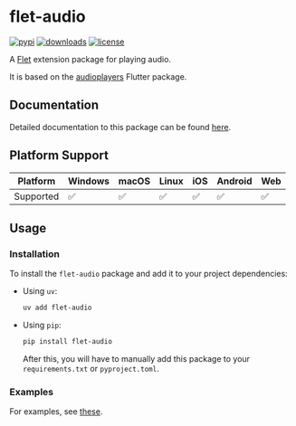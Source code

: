 # flet-audio

[![pypi](https://img.shields.io/pypi/v/flet-audio.svg)](https://pypi.python.org/pypi/flet-audio)
[![downloads](https://static.pepy.tech/badge/flet-audio/month)](https://pepy.tech/project/flet-audio)
[![license](https://github.com/flet-dev/flet/blob/main/sdk/python/packages/flet-audio.svg)](https://github.com/flet-dev/flet/blob/main/sdk/python/packages/flet-audio/LICENSE)

A [Flet](https://flet.dev) extension package for playing audio.

It is based on the [audioplayers](https://pub.dev/packages/audioplayers) Flutter package.

## Documentation

Detailed documentation to this package can be found [here](https://docs.flet.dev/audio/).

## Platform Support

| Platform | Windows | macOS | Linux | iOS | Android | Web |
|----------|---------|-------|-------|-----|---------|-----|
| Supported|    ✅    |   ✅   |   ✅   |  ✅  |    ✅    |  ✅  |

## Usage

### Installation

To install the `flet-audio` package and add it to your project dependencies:

- Using `uv`:
    ```bash
    uv add flet-audio
    ```

- Using `pip`:
    ```bash
    pip install flet-audio
    ```
    After this, you will have to manually add this package to your `requirements.txt` or `pyproject.toml`.

### Examples

For examples, see [these](https://github.com/flet-dev/flet/tree/main/sdk/python/examples/controls/audio).
